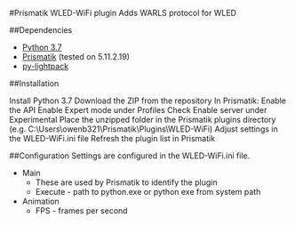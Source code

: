 #Prismatik WLED-WiFi plugin
Adds WARLS protocol for WLED

##Dependencies
* [Python 3.7](https://www.python.org/downloads/ "Python 3.7")
* [Prismatik](https://github.com/psieg/Lightpack/releases "Prismatik") (tested on 5.11.2.19)
* [py-lightpack](https://github.com/tremby/py-lightpack "py-lightpack")

##Installation

Install Python 3.7
Download the ZIP from the repository
In Prismatik:
Enable the API
Enable Expert mode under Profiles
Check Enable server under Experimental
Place the unzipped folder in the Prismatik plugins directory (e.g. C:\Users\owenb321\Prismatik\Plugins\WLED-WiFi)
Adjust settings in the WLED-WiFi.ini file
Refresh the plugin list in Prismatik

##Configuration Settings are configured in the WLED-WiFi.ini file.

- Main
	- These are used by Prismatik to identify the plugin
	- Execute -  path to python.exe or python exe from system path
- Animation
	- FPS - frames per second